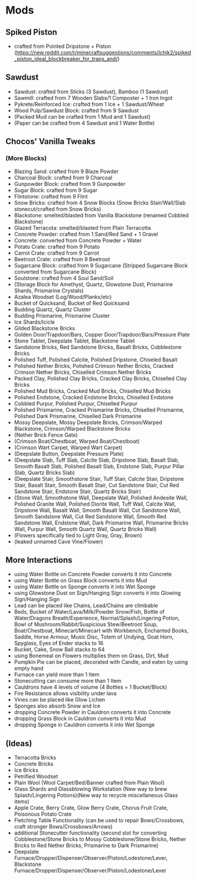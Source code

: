 # Mods
## Spiked Piston
- crafted from Pointed Dripstone + Piston (https://new.reddit.com/r/minecraftsuggestions/comments/lchik2/spiked_piston_ideal_blockbreaker_for_traps_and/)

## Sawdust
- Sawdust: crafted from Sticks (3 Sawdust), Bamboo (1 Sawdust)
- Sawmill: crafted from 7 Wooden Slabs/1 Composter + 1 Iron Ingot
- Pykrete/Reinforced Ice: crafted from 1 Ice + 1 Sawdust/Wheat
- Wood Pulp/Sawdust Block: crafted from 9 Sawdust
- (Packed Mud can be crafted from 1 Mud and 1 Sawdust)
- (Paper can be crafted from 4 Sawdust and 1 Water Bottle)

## Chocos' Vanilla Tweaks
### (More Blocks)
- Blazing Sand: crafted from 9 Blaze Powder
- Charcoal Block: crafted from 9 Charcoal
- Gunpowder Block: crafted from 9 Gunpowder
- Sugar Block: crafted from 9 Sugar
- Flintstone: crafted from 9 Flint
- Snow Bricks: crafted from 4 Snow Blocks (Snow Bricks Stair/Wall/Slab stonecut/crafted from Snow Bricks)
- Blackstone: smelted/blasted from Vanilla Blackstone (renamed Cobbled Blackstone)
- Glazed Terracota: smelted/blasted from Plain Terracotta
- Concrete Powder: crafted from 1 Sand/Red Sand + 1 Gravel
- Concrete: converted from Concrete Powder + Water
- Potato Crate: crafted from 9 Potato
- Carrot Crate: crafted from 9 Carrot
- Beetroot Crate: crafted from 9 Beetroot
- Sugarcane Block: crafted from 9 Sugarcane (Stripped Sugarcane Block converted from Sugarcane Block)
- Soulstone: crafted from 4 Soul Sand/Soil
- (Storage Block for Amethyst, Quartz, Glowstone Dust, Prismarine Shards, Prismarine Crystals)
- Azalea Woodset (Log/Wood/Planks/etc)
- Bucket of Quicksand, Bucket of Red Quicksand
- Budding Quartz, Quartz Cluster
- Budding Prismarine, Prismarine Cluster
- Ice Shards/Icicle
- Gilded Blackstone Bricks
- Golden Door/Trapdoor/Bars, Copper Door/Trapdoor/Bars/Pressure Plate
- Stone Tablet, Deepslate Tablet, Blackstone Tablet
- Sandstone Bricks, Red Sandstone Bricks, Basalt Bricks, Cobblestone Bricks
- Polished Tuff, Polished Calcite, Polished Dripstone, Chiseled Basalt
- Polished Nether Bricks, Polished Crimson Nether Bricks, Cracked Crimson Nether Bricks, Chiselled Crimson Nether Bricks
- Packed Clay, Polished Clay Bricks, Cracked Clay Bricks, Chiselled Clay Bricks
- Polished Mud Bricks, Cracked Mud Bricks, Chiselled Mud Bricks
- Polished Endstone, Cracked Endstone Bricks, Chiselled Endstone
- Cobbled Purpur, Polished Purpur, Chiselled Purpur
- Polished Prismarine, Cracked Prismarine Bricks, Chiselled Prismarine, Polished Dark Prismarine, Chiselled Dark Prismarine
- Mossy Deepslate, Mossy Deepslate Bricks, Crimson/Warped Blackstone, Crimson/Warped Blackstone Bricks
- (Nether Brick Fence Gate)
- (Crimson Boat/Chestboat, Warped Boat/Chestboat)
- (Crimson Wart Carpet, Warped Wart Carpet)
- (Deepslate Button, Deepslate Pressure Plate)
- (Deepslate Slab, Tuff Slab, Calcite Slab, Dripstone Slab, Basalt Slab, Smooth Basalt Slab, Polished Basalt Slab, Endstone Slab, Purpur Pillar Slab, Quartz Bricks Slab)
- (Deepslate Stair, Smoothstone Stair, Tuff Stair, Calcite Stair, Dripstone Stair, Basalt Stair, Smooth Basalt Stair, Cut Sandstone Stair, Cut Red Sandstone Stair, Endstone Stair, Quartz Bricks Stair)
- (Stone Wall, Smoothstone Wall, Deepslate Wall, Polished Andesite Wall, Polished Granite Wall, Polished Diorite Wall, Tuff Wall, Calcite Wall, Dripstone Wall, Basalt Wall, Smooth Basalt Wall, Cut Sandstone Wall, Smooth Sandstone Wall, Cut Red Sandstone Wall, Smooth Red Sandstone Wall, Endstone Wall, Dark Prismarine Wall, Prismarine Bricks Wall, Purpur Wall, Smooth Quartz Wall, Quartz Bricks Wall)
- (Flowers specifically tied to Light Gray, Gray, Brown)
- (leaked unnamed Cave Vine/Flower)

## More Interactions
- using Water Bottle on Concrete Powder converts it into Concrete
- using Water Bottle on Grass Block converts it into Mud
- using Water Bottle on Sponge converts it into Wet Sponge
- using Glowstone Dust on Sign/Hanging Sign converts it into Glowing Sign/Hanging Sign
- Lead can be placed like Chains, Lead/Chains are climbable
- Beds, Bucket of Water/Lava/Milk/Powder Snow/Fish, Bottle of Water/Dragons Breath/Experience, Normal/Splash/Lingering Potion, Bowl of Mushroom/Rabbit/Suspicious Stew/Beetroot Soup, Boat/Chestboat, Minecart/Minecart with Workbench, Enchanted Books, Saddle, Horse Armour, Music Disc, Totem of Undying, Goat Horn, Spyglass, Eyes of Ender stacks to 16
- Bucket, Cake, Snow Ball stacks to 64
- using Bonemeal on Flowers multiplies them on Grass, Dirt, Mud
- Pumpkin Pie can be placed, decorated with Candle, and eaten by using empty hand
- Furnace can yield more than 1 Item
- Stonecutting can consume more than 1 Item
- Cauldrons have 4 levels of volume (4 Bottles = 1 Bucket/Block)
- Fire Resistance allows visibility under lava
- Vines can be placed like Glow Lichen
- Sponges also absorb Snow and Ice
- dropping Concrete Powder in Cauldron converts it into Concrete
- dropping Grass Block in Cauldron converts it into Mud
- dropping Sponge in Cauldron converts it into Wet Sponge

## (Ideas)
- Terracotta Bricks
- Concrete Bricks
- Ice Bricks
- Petrified Woodset
- Plain Wool (Wool Carpet/Bed/Banner crafted from Plain Wool)
- Glass Shards and Glassblowing Workstation (New way to brew Splash/Lingering Potions)(New way to recycle miscellaneous Glass items)
- Apple Crate, Berry Crate, Glow Berry Crate, Chorus Fruit Crate, Poisonous Potato Crate
- Fletching Table Functionality (can be used to repair Bows/Crossbows, craft stronger Bows/Crossbows/Arrows)
- additional Stonecutter functionality (second slot for converting Cobblestone/Stone Bricks to Mossy Cobblestone/Stone Bricks, Nether Bricks to Red Nether Bricks, Prismarine to Dark Prismarine)
- Deepslate Furnace/Dropper/Dispenser/Observer/Piston/Lodestone/Lever, Blackstone Furnace/Dropper/Dispenser/Observer/Piston/Lodestone/Lever